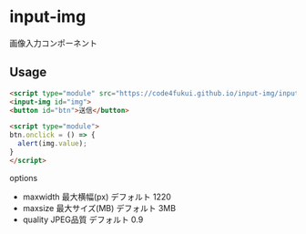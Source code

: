 # input-img

画像入力コンポーネント

## Usage

```html
<script type="module" src="https://code4fukui.github.io/input-img/input-img.js"></script>
<input-img id="img">
<button id="btn">送信</button>

<script type="module">
btn.onclick = () => {
  alert(img.value);
}
</script>
```

options
- maxwidth 最大横幅(px) デフォルト 1220
- maxsize 最大サイズ(MB) デフォルト 3MB
- quality JPEG品質 デフォルト 0.9
